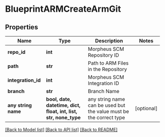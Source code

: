 # BlueprintARMCreateArmGit


## Properties
Name | Type | Description | Notes
------------ | ------------- | ------------- | -------------
**repo_id** | **int** | Morpheus SCM Repository ID | 
**path** | **str** | Path to ARM Files in the Repository | 
**integration_id** | **int** | Morpheus SCM Integration ID | 
**branch** | **str** | Branch Name | 
**any string name** | **bool, date, datetime, dict, float, int, list, str, none_type** | any string name can be used but the value must be the correct type | [optional]

[[Back to Model list]](../README.md#documentation-for-models) [[Back to API list]](../README.md#documentation-for-api-endpoints) [[Back to README]](../README.md)


